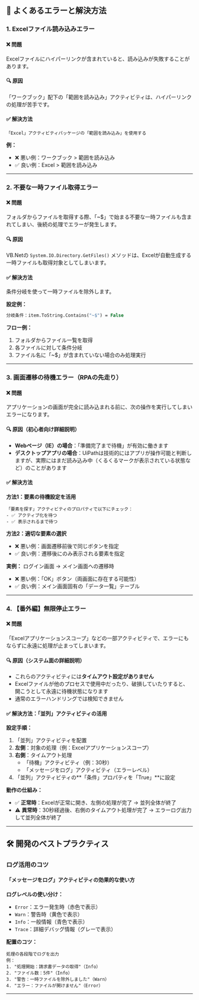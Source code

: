 

## 🔧 よくあるエラーと解決方法

### 1. Excelファイル読み込みエラー

#### ❌ 問題
Excelファイルにハイパーリンクが含まれていると、読み込みが失敗することがあります。

#### 🔍 原因
「ワークブック」配下の「範囲を読み込み」アクティビティは、ハイパーリンクの処理が苦手です。

#### ✅ 解決方法
```
「Excel」アクティビティパッケージの「範囲を読み込み」を使用する
```

**例：**
- ❌ 悪い例：ワークブック > 範囲を読み込み
- ✅ 良い例：Excel > 範囲を読み込み

---

### 2. 不要な一時ファイル取得エラー

#### ❌ 問題
フォルダからファイルを取得する際、「~$」で始まる不要な一時ファイルも含まれてしまい、後続の処理でエラーが発生します。

#### 🔍 原因
VB.Netの `System.IO.Directory.GetFiles()` メソッドは、Excelが自動生成する一時ファイルも取得対象としてしまいます。

#### ✅ 解決方法
条件分岐を使って一時ファイルを除外します。

**設定例：**
```vb
分岐条件：item.ToString.Contains("~$") = False
```

**フロー例：**
1. フォルダからファイル一覧を取得
2. 各ファイルに対して条件分岐
3. ファイル名に「~$」が含まれていない場合のみ処理実行

---

### 3. 画面遷移の待機エラー（RPAの先走り）

#### ❌ 問題
アプリケーションの画面が完全に読み込まれる前に、次の操作を実行してしまいエラーになります。

#### 🔍 原因（初心者向け詳細説明）
- **Webページ（IE）の場合**：「準備完了まで待機」が有効に働きます
- **デスクトップアプリの場合**：UiPathは技術的にはアプリが操作可能と判断しますが、実際にはまだ読み込み中（くるくるマークが表示されている状態など）のことがあります

#### ✅ 解決方法

**方法1：要素の待機設定を活用**
```
「要素を探す」アクティビティのプロパティで以下にチェック：
- ✅ アクティブ化を待つ
- ✅ 表示されるまで待つ
```

**方法2：適切な要素の選択**
- ❌ 悪い例：画面遷移前後で同じボタンを指定
- ✅ 良い例：遷移後にのみ表示される要素を指定

**実例：**
ログイン画面 → メイン画面への遷移時
- ❌ 悪い例：「OK」ボタン（両画面に存在する可能性）
- ✅ 良い例：メイン画面固有の「データ一覧」テーブル

---

### 4. 【番外編】無限停止エラー

#### ❌ 問題
「Excelアプリケーションスコープ」などの一部アクティビティで、エラーにもならずに永遠に処理が止まってしまいます。

#### 🔍 原因（システム面の詳細説明）
- これらのアクティビティには**タイムアウト設定がありません**
- Excelファイルが他のプロセスで使用中だったり、破損していたりすると、開こうとして永遠に待機状態になります
- 通常のエラーハンドリングでは検知できません

#### ✅ 解決方法：「並列」アクティビティの活用

**設定手順：**
1. 「並列」アクティビティを配置
2. **左側**：対象の処理（例：Excelアプリケーションスコープ）
3. **右側**：タイムアウト処理
   - 「待機」アクティビティ（例：30秒）
   - 「メッセージをログ」アクティビティ（エラーレベル）
4. 「並列」アクティビティの**「条件」プロパティを「True」**に設定

**動作の仕組み：**
- ✅ **正常時**：Excelが正常に開き、左側の処理が完了 → 並列全体が終了
- ⚠️ **異常時**：30秒経過後、右側のタイムアウト処理が完了 → エラーログ出力して並列全体が終了

---

## 🛠️ 開発のベストプラクティス

### ログ活用のコツ

#### 「メッセージをログ」アクティビティの効果的な使い方

**ログレベルの使い分け：**
- `Error`：エラー発生時（赤色で表示）
- `Warn`：警告時（黄色で表示）
- `Info`：一般情報（青色で表示）
- `Trace`：詳細デバッグ情報（グレーで表示）

**配置のコツ：**
```
処理の各段階でログを出力
例：
1. "処理開始：請求書データの取得"（Info）
2. "ファイル数：5件"（Info）
3. "警告：一時ファイルを除外しました"（Warn）
4. "エラー：ファイルが開けません"（Error）
```

---

